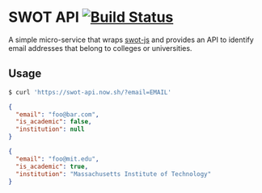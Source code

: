 # SWOT API [![Build Status](https://travis-ci.org/max/swot-api.svg?branch=master)](https://travis-ci.org/max/swot-api.svg?branch=master)

A simple micro-service that wraps [swot-js](https://www.npmjs.com/package/swot-js) and provides an API to identify email addresses that belong to colleges or universities.

## Usage

```bash
$ curl 'https://swot-api.now.sh/?email=EMAIL'
```

```json
{
  "email": "foo@bar.com",
  "is_academic": false,
  "institution": null
}
```

```json
{
  "email": "foo@mit.edu",
  "is_academic": true,
  "institution": "Massachusetts Institute of Technology"
}
```